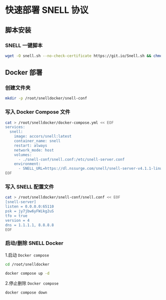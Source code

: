 # 快速部署 SNELL 协议

## 脚本安装


### SNELL 一键脚本

```bash
wget -O snell.sh --no-check-certificate https://git.io/Snell.sh && chmod +x snell.sh && ./snell.sh
```



## Docker 部署


### 创建文件夹

```bash
mkdir -p /root/snelldocker/snell-conf
```

### 写入 Docker Compose 文件

```bash
cat > /root/snelldocker/docker-compose.yml << EOF
services:
  snell:
    image: accors/snell:latest
    container_name: snell
    restart: always
    network_mode: host
    volumes:
      - ./snell-conf/snell.conf:/etc/snell-server.conf
    environment:
      - SNELL_URL=https://dl.nssurge.com/snell/snell-server-v4.1.1-linux-amd64.zip
EOF
```

### 写入 SNELL 配置文件

```bash
cat > /root/snelldocker/snell-conf/snell.conf << EOF
[snell-server]
listen = 0.0.0.0:65110
psk = jy7jbw6yFWikg2uS
tfo = true
version = 4
dns = 1.1.1.1, 8.8.8.8
EOF
```




### 启动/删除 SNELL Docker


1.启动 `Docker compose`

```bash
cd /root/snelldocker
```

```bash
docker compose up -d
```

2.停止删除 `Docker compose`

```bash
docker compose down
```
